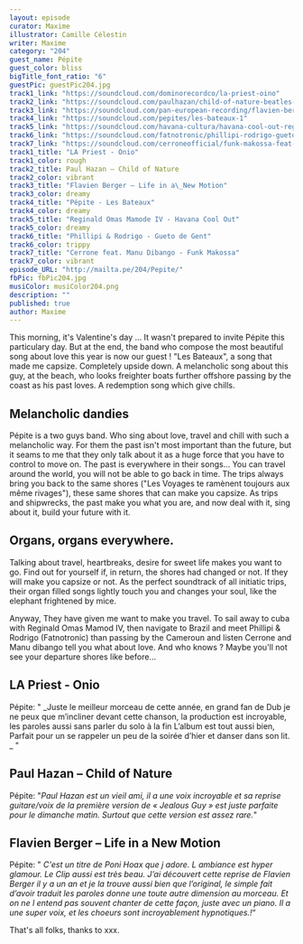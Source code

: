 ```yaml
---
layout: episode
curator: Maxime
illustrator: Camille Célestin
writer: Maxime
category: "204"
guest_name: Pépite
guest_color: bliss
bigTitle_font_ratio: "6"
guestPic: guestPic204.jpg
track1_link: "https://soundcloud.com/dominorecordco/la-priest-oino"
track2_link: "https://soundcloud.com/paulhazan/child-of-nature-beatles-cover"
track3_link: "https://soundcloud.com/pan-european-recording/flavien-berger-ville-neuve-life-in-a-new-motion-cover"
track4_link: "https://soundcloud.com/pepites/les-bateaux-1"
track5_link: "https://soundcloud.com/havana-cultura/havana-cool-out-reginald-omas-mamode-iv"
track6_link: "https://soundcloud.com/fatnotronic/phillipi-rodrigo-gueto-de-gent-deewee010"
track7_link: "https://soundcloud.com/cerroneofficial/funk-makossa-feat-manu-dibango"
track1_title: "LA Priest - Onio"
track1_color: rough
track2_title: Paul Hazan – Child of Nature
track2_color: vibrant
track3_title: "Flavien Berger – Life in a\_New Motion"
track3_color: dreamy
track4_title: "Pépite - Les Bateaux"
track4_color: dreamy
track5_title: "Reginald Omas Mamode IV - Havana Cool Out"
track5_color: dreamy
track6_title: "Phillipi & Rodrigo - Gueto de Gent"
track6_color: trippy
track7_title: "Cerrone feat. Manu Dibango - Funk Makossa"
track7_color: vibrant
episode_URL: "http://mailta.pe/204/Pepite/"
fbPic: fbPic204.jpg
musiColor: musiColor204.png
description: ""
published: true
author: Maxime
---
```


<p id="introduction">This morning, it's Valentine's day ... It wasn't prepared to invite Pépite this particulary day. But at the end, the band who compose the most beautiful song about love this year is now our guest ! "Les Bateaux", a song that made me capsize. Completely upside down. A melancholic song about this guy, at the beach, who looks freighter boats further offshore passing by the coast as his past loves. A redemption song which give chills. </p>

## Melancholic dandies
 
Pépite is a two guys band. Who sing about love, travel and chill with such a melancholic way. For them the past isn't most important than the future, but it seams to me that they only talk about it as a huge force that you have to control to move on. The past is everywhere in their songs... You can travel around the world, you will not be able to go back in time. The trips always bring you back to the same shores ("Les Voyages te ramènent toujours aux même rivages"), these same shores that can make you capsize. As trips and shipwrecks, the past make you what you are, and now deal with it, sing about it, build your future with it. 

## Organs, organs everywhere. 

Talking about travel, heartbreaks, desire for sweet life makes you want to go. Find out for yourself if, in return, the shores had changed or not. If they will make you capsize or not. As the perfect soundtrack of all initiatic trips, their organ filled songs lightly touch you and changes your soul, like the elephant frightened by mice. 

Anyway, They have given me want to make you travel. To sail away to cuba with Reginald Omas Mamod IV, then navigate to Brazil and meet Phillipi & Rodrigo (Fatnotronic) than passing by the Cameroun and listen Cerrone and Manu dibango tell you what about love. And who knows ? Maybe you'll not see your departure shores like before... 


## LA Priest  - Onio
Pépite: " _Juste le meilleur morceau de cette année, en grand fan de Dub je ne peux que m’incliner devant cette chanson, la production est incroyable, les paroles aussi sans parler du solo à la fin  L’album est tout aussi bien, Parfait pour un se rappeler un peu de la soirée d’hier et danser dans son lit. _ "

## Paul Hazan – Child of Nature
Pépite: "_Paul Hazan est un vieil ami, il a une voix incroyable et sa reprise guitare/voix de la première version de « Jealous Guy » est juste parfaite pour le dimanche matin. Surtout que cette version est assez rare._"

## Flavien Berger – Life in a New Motion
Pépite: " _C'est un titre de Poni Hoax que j adore. L ambiance est hyper glamour. Le Clip aussi est très beau. J’ai découvert cette reprise de Flavien Berger il y a un an et je la trouve aussi bien que l’original, le simple fait d’avoir traduit les paroles donne une toute autre dimension au morceau. Et on ne l entend pas souvent chanter de cette façon, juste avec un piano. Il a une super voix, et les choeurs sont incroyablement hypnotiques.!_“
 
<p id="outroduction">
That's all folks, thanks to xxx.</p>
